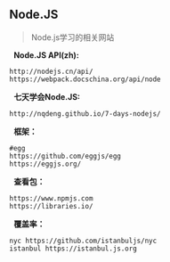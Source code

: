 ## Node.JS

> Node.js学习的相关网站

&nbsp;&nbsp;**Node.JS API(zh):**

```
http://nodejs.cn/api/
https://webpack.docschina.org/api/node
```

&nbsp;&nbsp;**七天学会Node.JS:**

```
http://nqdeng.github.io/7-days-nodejs/
```

&nbsp;&nbsp;**框架：**

```
#egg
https://github.com/eggjs/egg
https://eggjs.org/

```
&nbsp;&nbsp;**查看包：**
```
https://www.npmjs.com
https://libraries.io/
```

&nbsp;&nbsp;**覆盖率：**
```
nyc https://github.com/istanbuljs/nyc
istanbul https://istanbul.js.org
```